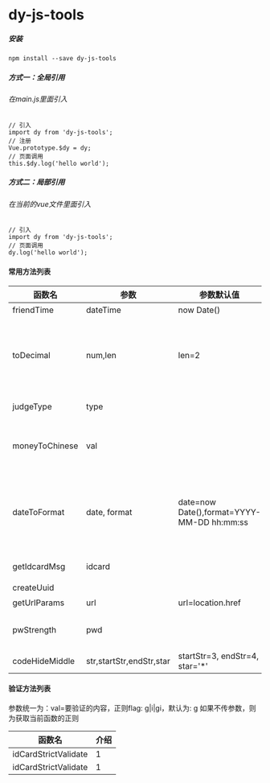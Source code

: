 # dy-js-tools

##### 安装
```
npm install --save dy-js-tools
```

##### 方式一：全局引用
###### 在main.js里面引入
```
// 引入
import dy from 'dy-js-tools';
// 注册
Vue.prototype.$dy = dy;
// 页面调用
this.$dy.log('hello world');
```

##### 方式二：局部引用
###### 在当前的vue文件里面引入
```
// 引入
import dy from 'dy-js-tools';
// 页面调用
dy.log('hello world');
```

#### 常用方法列表
| 函数名 | 参数 | 参数默认值 | 参数说明 | 返回值说明 | 介绍 |
| ---- | ---- | ---- | ---- | ---- | ---- |
| friendTime | dateTime | now Date() | 有效时间 | 返回友好时间提示（刚刚，1分钟前，1小时前，3个月前等） | 友好时间转换 |
| toDecimal | num,len | len=2 | 数字或能有效转换为数字的字符串,保留小数位数 | 保留为小数的字符串 | 精准保留小数点后len位，处理计算带来的误差，如0.1+0.2=0.30000000000000004 |
| judgeType | type |  | any | 返回:无效,null,undefined,function,array,object,number,string,boolean | 精准判断数据类型 |
| moneyToChinese | val |  | 数字或能有效转换为数字的字符串 | 返回中文大写（取绝对值） | 金额转中文大写 |
| dateToFormat | date, format | date=now Date(),format=YYYY-MM-DD hh:mm:ss | 有效时间，有效时间格式： YYYY-MM-DD hh:mm:ss | 返回对应时间格式 | 格式化时间 |
| getIdcardMsg | idcard |  | 有效有效身份证 | 返回 {age:'',birthday:'',sex:''}，object | 获取身份证信息（年龄，生日，性别） |
| createUuid |  |  |  | 返回 uuid | 生成uuid |
| getUrlParams | url | url=location.href | url地址 | 返回url参数，object | 获取url参数 |
| pwStrength | pwd |  | 6-20位密码字符串 | 返回密码强度，（强，中，弱，非常弱） | 获取密码强度 |
| codeHideMiddle | str,startStr,endStr,star | startStr=3, endStr=4, star='*' | any | 返回隐藏中间后的当前字符串：135*****008 | 字符隐藏，转* |

#### 验证方法列表
参数统一为：val=要验证的内容，正则flag: g|i|gi，默认为: g
如果不传参数，则为获取当前函数的正则

| 函数名 | 介绍 |
| ---- | ---- |
| idCardStrictValidate | 1 |
| idCardStrictValidate | 1 |
